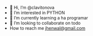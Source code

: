 - 👋 Hi, I’m @clavitonova
- 👀 I’m interested in  PYTHON
- 🌱 I’m currently learning  a  ha programar
- 💞️ I’m looking to collaborate on  todo
-  How to reach me  jhenwal@gmail.com

<!---
clavitonova/clavitonova is a ✨ special ✨ repository because its `README.md` (this file) appears on your GitHub profile.
You can click the Preview link to take a look at your changes.
--->
